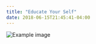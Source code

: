 ```yaml
---
title: "Educate Your Self"
date: 2018-06-15T21:45:41-04:00
---
```


![Example image](../educate-your-self.jpeg)

